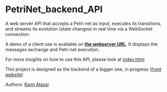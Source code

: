 # PetriNet_backend_API

A web server API that accepts a Petri net as input, executes its transitions, and streams its evolution (state changes) in real time via a WebSocket connection.

A demo of a client use is available on **[the webserver URL](https://petrinet-api-457dae2a7a71.herokuapp.com/)**. It displays the messages exchange and Petri net execution.

For more insights on how to use this API, please look at [index.html](./src/Flask_API/templates/index.html) 

This project is designed as the backend of a bigger one, in progress ([front website](https://rdp-project-front-hugues898s-projects.vercel.app))

*Authors:* [Rami Atassi](https://people.epfl.ch/rami.atassi)
